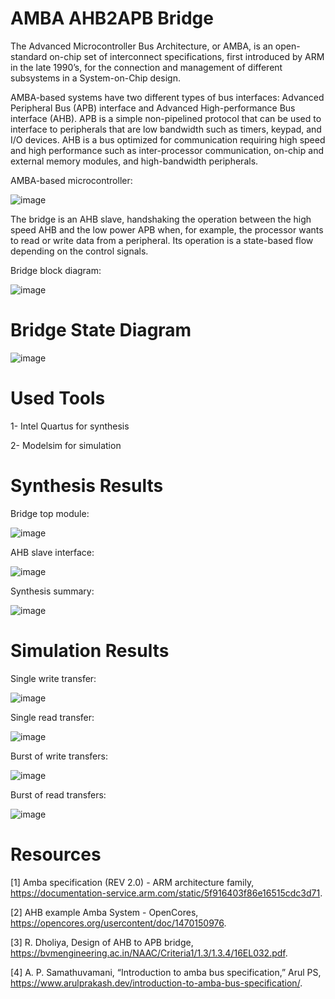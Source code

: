 # AMBA AHB2APB Bridge
The Advanced Microcontroller Bus Architecture, or AMBA, is an open-standard on-chip set of interconnect specifications, first introduced by ARM in the late 1990’s, for the connection and management of different subsystems in a System-on-Chip design.

AMBA-based systems have two different types of bus interfaces: Advanced Peripheral Bus (APB) interface and Advanced High-performance Bus interface (AHB). APB is a simple non-pipelined protocol that can be used to interface to peripherals that are low bandwidth such as timers, keypad, and I/O devices. AHB is a bus optimized for communication requiring high speed and high performance such as inter-processor communication, on-chip and external memory modules, and high-bandwidth peripherals.

AMBA-based microcontroller:

![image](https://github.com/AlaaTaha32/AMBA-AHB-2-APB-Bridge/assets/154026967/454890de-4d78-44ae-abe8-ffe3e16a924b)

The bridge is an AHB slave, handshaking the operation between the high speed AHB and the low power APB when, for example, the processor wants to read or write data from a peripheral. Its operation is a state-based flow depending on the control signals. 

Bridge block diagram:

![image](https://github.com/AlaaTaha32/AMBA-AHB-2-APB-Bridge/assets/154026967/ef813e2a-c856-4c93-836d-3368fde595f8)

# Bridge State Diagram

![image](https://github.com/AlaaTaha32/AMBA-AHB-2-APB-Bridge/assets/154026967/6eb4e942-f45a-4a39-ab25-3370cb3490f8)


# Used Tools

1- Intel Quartus for synthesis

2- Modelsim for simulation


# Synthesis Results

Bridge top module:

![image](https://github.com/AlaaTaha32/AMBA-AHB-2-APB-Bridge/assets/154026967/8d2e8900-caae-4834-9fa8-ecf469e3fe5f)

AHB slave interface:

![image](https://github.com/AlaaTaha32/AMBA-AHB-2-APB-Bridge/assets/154026967/a335966c-43ba-4596-a4f9-bc5ddc5dc1f6)

Synthesis summary:

![image](https://github.com/AlaaTaha32/AMBA-AHB-2-APB-Bridge/assets/154026967/ae7cedb8-1b07-41e9-8390-a9d39f6a8267)


# Simulation Results

Single write transfer:

![image](https://github.com/AlaaTaha32/AMBA-AHB-2-APB-Bridge/assets/154026967/863a8413-aa4c-41c8-8177-40818ad0ec8f)

Single read transfer:

![image](https://github.com/AlaaTaha32/AMBA-AHB-2-APB-Bridge/assets/154026967/6a72899c-473d-4f02-8240-b7d158c4900d)

Burst of write transfers:

![image](https://github.com/AlaaTaha32/AMBA-AHB-2-APB-Bridge/assets/154026967/9c826555-e095-492e-9e11-ad6716763e4d)

Burst of read transfers:

![image](https://github.com/AlaaTaha32/AMBA-AHB-2-APB-Bridge/assets/154026967/df630b06-3414-4693-b399-d7f29f8b9b90)



# Resources

[1] Amba specification (REV 2.0) - ARM architecture family, https://documentation-service.arm.com/static/5f916403f86e16515cdc3d71.

[2] AHB example Amba System - OpenCores, https://opencores.org/usercontent/doc/1470150976.

[3] R. Dholiya, Design of AHB to APB bridge, https://bvmengineering.ac.in/NAAC/Criteria1/1.3/1.3.4/16EL032.pdf.

[4] A. P. Samathuvamani, “Introduction to amba bus specification,” Arul PS, https://www.arulprakash.dev/introduction-to-amba-bus-specification/.




